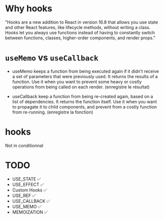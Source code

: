 # Why hooks

"Hooks are a new addition to React in version 16.8 that allows you use state and other React features, like lifecycle methods, without writing a class. Hooks let you always use functions instead of having to constantly switch between functions, classes, higher-order components, and render props."

# `useMemo` vs `useCallback`

- useMemo keeps a function from being executed again if it didn’t receive a set of parameters that were previously used. It returns the results of a function. Use it when you want to prevent some heavy or costly operations from being called on each render. (enregistre le résultat)

- useCallback keep a function from being re-created again, based on a list of dependencies. It returns the function itself. Use it when you want to propagate it to child components, and prevent from a costly function from re-running. (enregistre la fonction)

# hooks

Not in conditionnal

# TODO

- USE_STATE ✅
- USE_EFFECT ✅
- Custom Hooks ✅
- USE_REF ✅
- USE_CALLBACK ✅
- USE_MEMO ✅
- MEMOIZATION ✅